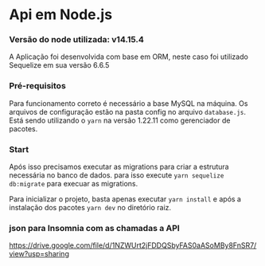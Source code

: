 # Api em Node.js

### Versão do node utilizada: v14.15.4

A Aplicação foi desenvolvida com base em ORM, neste caso foi utilizado Sequelize em sua versão 6.6.5

### Pré-requisitos
Para funcionamento correto é necessário a base MySQL na máquina.
Os arquivos de configuração estão na pasta config no arquivo ``database.js``.
Está sendo utilizando o ``yarn`` na versão 1.22.11 como gerenciador de pacotes.

### Start
Após isso precisamos executar as migrations para criar a estrutura necessária no banco de dados.
para isso execute ``yarn sequelize db:migrate`` para execuar as migrations.

Para inicializar o projeto, basta apenas executar ``yarn install`` e após a instalação dos pacotes
``yarn dev`` no diretório raiz.

### json para Insomnia com as chamadas a API
https://drive.google.com/file/d/1NZWUrt2jFDDQSbyFAS0aASoMBy8FnSR7/view?usp=sharing
